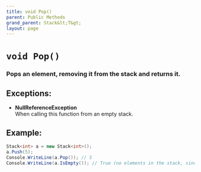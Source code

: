 ```yaml
---
title: void Pop()
parent: Public Methods
grand_parent: Stack&lt;T&gt;
layout: page
---
```


# `void Pop()`

### Pops an element, removing it from the stack and returns it.

## Exceptions:
- **NullReferenceException**<br>When calling this function from an empty stack.

## Example:

```cs
Stack<int> a = new Stack<int>();
a.Push(5);
Console.WriteLine(a.Pop()); // 5
Console.WriteLine(a.IsEmpty()); // True (no elements in the stack, since 5 was removed.)
```